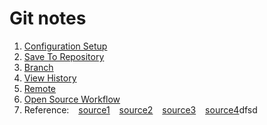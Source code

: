 Git notes
============

1. [Configuration Setup](https://github.com/danniefairy/Git_note/blob/master/description/Configuration_Setup.md)
2. [Save To Repository](https://github.com/danniefairy/Git_note/blob/master/description/Save_To_Repository.md)
3. [Branch](https://github.com/danniefairy/Git_note/blob/master/description/Branch.md)
4. [View History](https://github.com/danniefairy/Git_note/blob/master/description/View_History.md)
5. [Remote](https://github.com/danniefairy/Git_note/blob/master/description/Remote.md)
6. [Open Source Workflow](https://github.com/danniefairy/Git_note/blob/master/description/Open_Source_Workflow.md)
7. Reference:
&ensp; [source1](https://www.youtube.com/watch?v=qUfT-4bNtwY&index=5&list=PLlyOkSAh6TwcvJQ1UtvkSwhZWCaM_S07d)
&ensp; [source2](https://www.youtube.com/watch?v=mENDYhfxH-o)
&ensp; [source3](https://github.com/geeeeeeeeek/git-recipes/tree/8268e297f6efbf680c2b4104675c4b49dad29971)
&ensp; [source4](https://hackernoon.com/git-merge-vs-rebase-whats-the-diff-76413c117333)dfsd